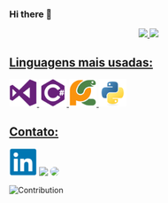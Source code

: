 ### Hi there 👋

<!--
**alelexand/alelexand** is a ✨ _special_ ✨ repository because its `README.md` (this file) appears on your GitHub profile.

Here are some ideas to get you started:

- 🔭 I’m currently working on ...
- 🌱 I’m currently learning ...
- 👯 I’m looking to collaborate on ...
- 🤔 I’m looking for help with ...
- 💬 Ask me about ...
- 📫 How to reach me: ...
- 😄 Pronouns: ...
- ⚡ Fun fact: ...
-->



<div align="center">
  <a href="https://github.com/alelexand">
  <img height="150em" src="https://github-readme-stats.vercel.app/api?username=alelexand&show_icons=true&theme=gotham&include_all_commits=true&count_private=true"/>
  <img height="150em" src="https://github-readme-stats.vercel.app/api/top-langs/?username=alelexand&layout=compact&langs_count=7&theme=gotham"/>
</div>

## Linguagens mais usadas:

<div align="left">
  <img src="https://github.com/devicons/devicon/blob/master/icons/visualstudio/visualstudio-plain.svg" target="_blank" height="50">
  <img src="https://github.com/devicons/devicon/blob/master/icons/csharp/csharp-plain.svg" target="_blank" height="50">
  <img src="https://github.com/devicons/devicon/blob/master/icons/pycharm/pycharm-original.svg" target="_blank" height="50">
  <img src="https://github.com/devicons/devicon/blob/master/icons/python/python-original.svg" target="_blank" height="50">
  
<div>

## Contato:

<div align="left">
<a href="https://www.linkedin.com/in/alexandre-lasse" target="_blank"><img src="https://github.com/devicons/devicon/blob/v2.15.1/icons/linkedin/linkedin-original.svg" target="_blank" height="50"></a> 
<a href="https://instagram.com/alelexand?igshid=YmMyMTA2M2Y=" target="_blank"><img src="https://seeklogo.com/images/I/instagram-new-2016-logo-D9D42A0AD4-seeklogo.com.png" target="_blank" height="50"></a> 
<a href="https://discord.gg/n6ThFpxy"><img src="https://seeklogo.com/images/D/discord-icon-new-2021-logo-09772BF096-seeklogo.com.png" target="_blank" height="50" style="border-radius:20px"></a> 
</div>
  
![Contribution](https://activity-graph.herokuapp.com/graph?username=alelexand&theme=gotham&hide_border=true&area=true)
